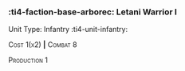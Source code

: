 ### :ti4-faction-base-arborec: **Letani Warrior I**

Unit Type: Infantry :ti4-unit-infantry:

<span style="font-variant:small-caps;">Cost 1(x2)</span> __|__ <span style="font-variant:small-caps;">Combat 8</span>

<span style="font-variant:small-caps;">Production 1</span>
